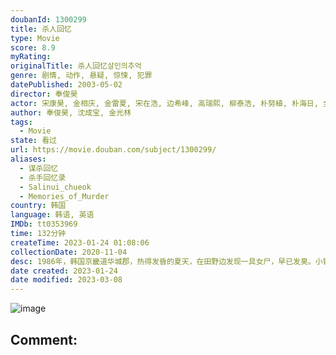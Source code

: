 ```yaml
---
doubanId: 1300299
title: 杀人回忆
type: Movie
score: 8.9
myRating: 
originalTitle: 杀人回忆살인의추억
genre: 剧情, 动作, 悬疑, 惊悚, 犯罪
datePublished: 2003-05-02
director: 奉俊昊
actor: 宋康昊, 金相庆, 金雷夏, 宋在浩, 边希峰, 高瑞熙, 柳泰浩, 朴努植, 朴海日, 全美善, 徐永嬅, 崔钟律, 刘承睦, 申贤宗, 李在应, 郑仁仙, 吴龙, 朴真宇, 朴泰京, 沈成宝, 朴镇宇, 廉惠兰, 李东勇, 赵德济, 申文成, 孙康国, 李大贤, 李玉珠, 刘仁秀, 千明宰, 郭秀贞, 曹文义, 朴贤英, 申贤胜, 權炳吉, 金周灵, 金荷景, 金熙珍, 崔铉基, 李江山, 孙镇浩, 白奉基, 刘琴, 禹高娜, 申云燮, 金景来, 李勋京, 李多一, 金景来, 崔交植
author: 奉俊昊, 沈成宝, 金光林
tags:
  - Movie
state: 看过
url: https://movie.douban.com/subject/1300299/
aliases:
  - 谋杀回忆
  - 杀手回忆录
  - Salinui_chueok
  - Memories_of_Murder
country: 韩国
language: 韩语, 英语
IMDb: tt0353969
time: 132分钟
createTime: 2023-01-24 01:08:06
collectionDate: 2020-11-04
desc: 1986年，韩国京畿道华城郡，热得发昏的夏天，在田野边发现一具女尸，早已发臭。小镇警察朴探员（宋康昊饰）和汉城来的苏探员（金相庆饰）接手案件，唯一可证实的是这具女尸生前被强奸过。线索的严重缺乏让毫无经...
date created: 2023-01-24
date modified: 2023-03-08
---
```


![image](p1633113220.jpg)

Comment:
---
